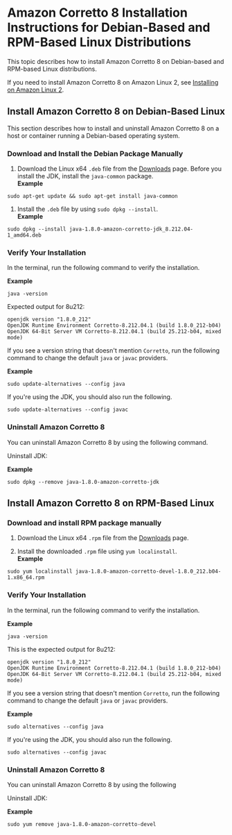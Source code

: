 # Amazon Corretto 8 Installation Instructions for Debian\-Based and RPM\-Based Linux Distributions<a name="generic-linux-install"></a>

This topic describes how to install Amazon Corretto 8 on Debian\-based and RPM\-based Linux distributions\. 

If you need to install Amazon Corretto 8 on Amazon Linux 2, see [Installing on Amazon Linux 2](amazon-linux-install.md)\.

## Install Amazon Corretto 8 on Debian\-Based Linux<a name="debian-install-instruct"></a>

This section describes how to install and uninstall Amazon Corretto 8 on a host or container running a Debian\-based operating system\.

### Download and Install the Debian Package Manually<a name="debian-deb-install-instruct"></a>

1.  Download the Linux x64 `.deb` file from the [Downloads](downloads-list.md) page\. Before you install the JDK, install the `java-common` package\.   
**Example**  

   ```
   sudo apt-get update && sudo apt-get install java-common
   ```

1.  Install the `.deb` file by using `sudo dpkg --install`\.   
**Example**  

   ```
   sudo dpkg --install java-1.8.0-amazon-corretto-jdk_8.212.04-1_amd64.deb
   ```

### Verify Your Installation<a name="debian-deb-verify"></a>

 In the terminal, run the following command to verify the installation\. 

**Example**  

```
java -version
```
Expected output for 8u212:   

```
openjdk version "1.8.0_212"
OpenJDK Runtime Environment Corretto-8.212.04.1 (build 1.8.0_212-b04)
OpenJDK 64-Bit Server VM Corretto-8.212.04.1 (build 25.212-b04, mixed mode)
```

 If you see a version string that doesn't mention `Corretto`, run the following command to change the default `java` or `javac` providers\. 

**Example**  

```
sudo update-alternatives --config java
```
If you're using the JDK, you should also run the following\.  

```
sudo update-alternatives --config javac
```

### Uninstall Amazon Corretto 8<a name="debian-deb-uninstall"></a>

You can uninstall Amazon Corretto 8 by using the following command\.

Uninstall JDK:

**Example**  

```
sudo dpkg --remove java-1.8.0-amazon-corretto-jdk
```

## Install Amazon Corretto 8 on RPM\-Based Linux<a name="rpm-linux-install-instruct"></a>

### Download and install RPM package manually<a name="rpm-install-instruct"></a>

1.  Download the Linux x64 `.rpm` file from the [Downloads](downloads-list.md) page\. 

1.  Install the downloaded `.rpm` file using `yum localinstall`\.   
**Example**  

   ```
   sudo yum localinstall java-1.8.0-amazon-corretto-devel-1.8.0_212.b04-1.x86_64.rpm
   ```

### Verify Your Installation<a name="rpm-verify"></a>

 In the terminal, run the following command to verify the installation\. 

**Example**  

```
java -version
```
This is the expected output for 8u212:   

```
openjdk version "1.8.0_212"
OpenJDK Runtime Environment Corretto-8.212.04.1 (build 1.8.0_212-b04)
OpenJDK 64-Bit Server VM Corretto-8.212.04.1 (build 25.212-b04, mixed mode)
```

 If you see a version string that doesn't mention `Corretto`, run the following command to change the default `java` or `javac` providers\. 

**Example**  

```
sudo alternatives --config java
```
If you're using the JDK, you should also run the following\.  

```
sudo alternatives --config javac
```

### Uninstall Amazon Corretto 8<a name="rpm-uninstall"></a>

You can uninstall Amazon Corretto 8 by using the following

Uninstall JDK:

**Example**  

```
sudo yum remove java-1.8.0-amazon-corretto-devel
```